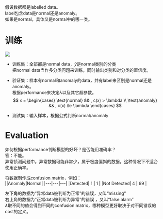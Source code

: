 假设数据都是labelled data。  
label包含data是normal还是anomaly。  
如果是normal，具体又是normal中的哪一类。  


# 训练

![](/assets/images/1209400866/1.png)  

- 训练集：全部都是normal data，$\hat y$是normal类别的分类   
把normal data当作多分类问题来训练，同时输出类别和对分类的置信度。  
- 验证集：样本有normal和anomaly的data，并有label来区别是normal还是anomaly。  
根据performance来决定$\lambda$以及其它超参数。  
$$
x = 
\begin{cases}
\text{normal} && , c(x) > \lambda   \\
\text{anomaly} && , c(x) \le \lambda
\end{cases}
$$

- 测试集：输入样本，根据公式判断normal/anomaly

# Evaluation

如何根据performance判断模型的好坏？是否能用准确率？  
答：不能。  
异常侦测问题中，异常数据可能非常少，属于极度偏斜的数据。这种情况下不适合使用正确率。  

将数据制作成[confusion matrix](https://windmising.gitbook.io/liu-yu-bo-play-with-machine-learning/10-1/10-1)，例如：  
||Anomaly|Normal|
|---|---|---|
|Detected| 1 | 1 |
|Not Detected| 4 | 99 |

左下角的数据为“异常data被判断为正常”的错误，又叫“missing”  
右上角的数据为“正常data被判断为异常”的错误 ，又叫“false alarm”  
$\lambda$取不同的值会得到不同的confusion matrix，哪种模型更好取决于对不同错误的cost的定义。  